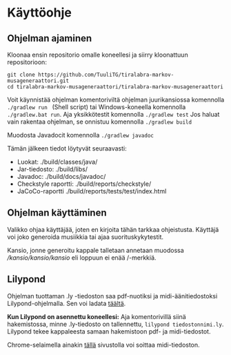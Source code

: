# Käyttöohje

## Ohjelman ajaminen

Kloonaa ensin repositorio omalle koneellesi ja siirry kloonattuun repositorioon:
```
git clone https://github.com/TuuliTG/tiralabra-markov-musageneraattori.git
cd tiralabra-markov-musageneraattori/tiralabra-markov-musageneraattori
```
Voit käynnistää ohjelman komentoriviltä ohjelman juurikansiossa komennolla `./gradlew run ` (Shell script) tai Windows-koneella komennolla `./gradlew.bat run`.
Aja yksikkötestit komennolla `./gradlew test`
Jos haluat vain rakentaa ohjelman, se onnistuu komennolla  `./gradlew build`

Muodosta Javadocit komennolla `./gradlew javadoc`

Tämän jälkeen tiedot löytyvät seuraavasti:
* Luokat: ./build/classes/java/
* Jar-tiedosto: ./build/libs/
* Javadoc: ./build/docs/javadoc/
* Checkstyle raportti: ./build/reports/checkstyle/
* JaCoCo-raportti ./build/reports/tests/test/index.html

## Ohjelman käyttäminen

Valikko ohjaa käyttäjää, joten en kirjoita tähän tarkkaa ohjeistusta. Käyttäjä voi joko generoida musiikkia tai ajaa suorituskykytestit. 

Kansio, jonne generoitu kappale talletaan annetaan muodossa */kansio/kansio/kansio* eli loppuun ei enää /-merkkiä. 

## Lilypond

Ohjelman tuottaman .ly -tiedoston saa pdf-nuotiksi ja midi-äänitiedostoksi Lilypond-ohjelmalla. Sen voi ladata [täältä](https://lilypond.org/download.html).

**Kun Lilypond on asennettu koneellesi:**
Aja komentorivillä siinä hakemistossa, minne .ly-tiedosto on tallennettu, `lilypond tiedostonnimi.ly`.
Lilypond tekee kappaleesta samaan hakemistoon pdf- ja midi-tiedostot. 

Chrome-selaimella ainakin [tällä](http://midiplayer.ehubsoft.net/) sivustolla voi soittaa midi-tiedoston.
